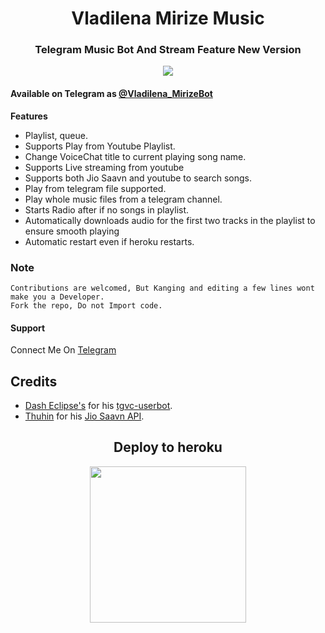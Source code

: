 <h1 align= center><b>Vladilena Mirize Music</b></h1>
<h3 align = center> Telegram Music Bot And Stream Feature New Version </h3>

<p align="center">
    <img src="https://telegra.ph/file/a7beb075ac7c82b445788.jpg">
 </p> 
 
#### Available on Telegram as [@Vladilena_MirizeBot](https://t.me/Vladilena_MirizeBot)

**Features**

- Playlist, queue.
- Supports Play from Youtube Playlist.
- Change VoiceChat title to current playing song name.
- Supports Live streaming from youtube
- Supports both Jio Saavn and youtube to search songs.
- Play from telegram file supported.
- Play whole music files from a telegram channel.
- Starts Radio after if no songs in playlist.
- Automatically downloads audio for the first two tracks in the playlist to ensure smooth playing
- Automatic restart even if heroku restarts.

### Note

```
Contributions are welcomed, But Kanging and editing a few lines wont make you a Developer.
Fork the repo, Do not Import code.

```
#### Support

Connect Me On [Telegram](https://t.me/zenfrans)

## Credits 
- [Dash Eclipse's](https://github.com/dashezup) for his [tgvc-userbot](https://github.com/callsmusic/tgvc-userbot).
- [Thuhin](https://github.com/cachecleanerjeet) for his [Jio Saavn API](https://github.com/cachecleanerjeet/JiosaavnAPI).

   
<h2 align="center">
   Deploy to heroku
</h2>

<p align="center">
<a href="https://heroku.com/deploy?template=https://github.com/Wahyu213/vladilena-mirize.git"><img src="https://img.shields.io/badge/Deploy%20To%20Heroku-blueviolet?style=for-the-badge&logo=heroku" width="250"/</a>  
</p>


 
